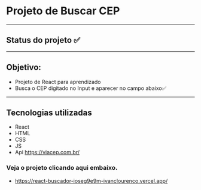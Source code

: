 # Projeto de Buscar CEP
---
## Status do projeto ✅
---
## Objetivo: 
- Projeto de React para aprendizado 
- Busca o CEP digitado no Input e aparecer no campo abaixo✅
---
## Tecnologias utilizadas
- React
- HTML
- CSS
- JS
- Api https://viacep.com.br/


### Veja o projeto clicando aqui embaixo.
- https://react-buscador-ioseg9e9m-ivanclourenco.vercel.app/


 













